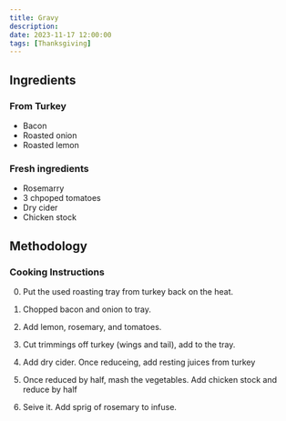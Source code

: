 ```yaml
---
title: Gravy
description:
date: 2023-11-17 12:00:00
tags: [Thanksgiving]
---
```


## Ingredients

### From Turkey

* Bacon
* Roasted onion
* Roasted lemon

### Fresh ingredients

* Rosemarry
* 3 chpoped tomatoes
* Dry cider
* Chicken stock


## Methodology

### Cooking Instructions

0. Put the used roasting tray from turkey back on the heat.

1. Chopped bacon and onion to tray.

2. Add lemon, rosemary, and tomatoes.

3. Cut trimmings off turkey (wings and tail), add to the tray.

4. Add dry cider. Once reduceing, add resting juices from turkey

5. Once reduced by half, mash the vegetables. Add chicken stock and reduce by half

6. Seive it. Add sprig of rosemary to infuse.